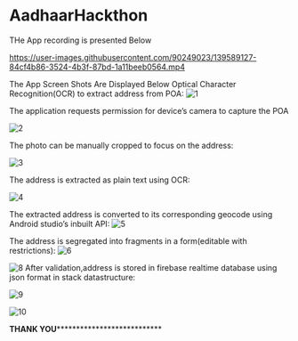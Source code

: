 # AadhaarHackthon
THe App recording is presented Below


https://user-images.githubusercontent.com/90249023/139589127-84cf4b86-3524-4b3f-87bd-1a11beeb0564.mp4


The App Screen Shots  Are Displayed Below
Optical Character Recognition(OCR) to extract address from POA:
![1](https://user-images.githubusercontent.com/90249023/139589551-7c7ceb97-dcac-4afa-8138-9e89a4f426fd.jpg)


The application requests permission for device’s camera to capture the POA

![2](https://user-images.githubusercontent.com/90249023/139589577-b4b42f75-8c36-4195-b554-b979b1c8f728.jpg)

The photo can be manually cropped to focus on the address:


![3](https://user-images.githubusercontent.com/90249023/139589605-61fad0ba-8096-46da-89d1-baae746dcfce.jpg)

The address is extracted as plain text using OCR:

![4](https://user-images.githubusercontent.com/90249023/139589636-8d0cc940-eac8-4ecf-9b9a-4ae02dcec2fc.jpg)

The extracted address is converted to its corresponding geocode using Android studio’s inbuilt API:
![5](https://user-images.githubusercontent.com/90249023/139589670-62ee482a-709d-4952-8beb-608b0bf07a1b.jpg)

The address is segregated into fragments in a form(editable with restrictions):
![6](https://user-images.githubusercontent.com/90249023/139589774-70cb253d-8c2a-49ae-920c-108665854b64.jpg)


![8](https://user-images.githubusercontent.com/90249023/139589820-6ed33ed0-af12-4999-82be-b6e36097f159.jpg)
After validation,address is stored in firebase realtime database using json format in stack datastructure:

![9](https://user-images.githubusercontent.com/90249023/139589858-6b84940d-93f0-41d1-bb60-b666508825a3.jpg)


![10](https://user-images.githubusercontent.com/90249023/139589903-ff88f369-98ea-44eb-ae06-577c9d77d52c.jpg)




**************************************************************THANK YOU*****************************************************************************************
